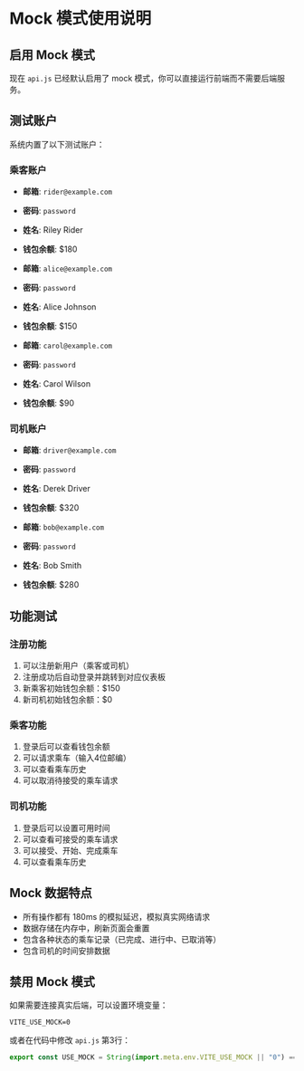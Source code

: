 # Mock 模式使用说明

## 启用 Mock 模式

现在 `api.js` 已经默认启用了 mock 模式，你可以直接运行前端而不需要后端服务。

## 测试账户

系统内置了以下测试账户：

### 乘客账户
- **邮箱**: `rider@example.com`
- **密码**: `password`
- **姓名**: Riley Rider
- **钱包余额**: $180

- **邮箱**: `alice@example.com`
- **密码**: `password`
- **姓名**: Alice Johnson
- **钱包余额**: $150

- **邮箱**: `carol@example.com`
- **密码**: `password`
- **姓名**: Carol Wilson
- **钱包余额**: $90

### 司机账户
- **邮箱**: `driver@example.com`
- **密码**: `password`
- **姓名**: Derek Driver
- **钱包余额**: $320

- **邮箱**: `bob@example.com`
- **密码**: `password`
- **姓名**: Bob Smith
- **钱包余额**: $280

## 功能测试

### 注册功能
1. 可以注册新用户（乘客或司机）
2. 注册成功后自动登录并跳转到对应仪表板
3. 新乘客初始钱包余额：$150
4. 新司机初始钱包余额：$0

### 乘客功能
1. 登录后可以查看钱包余额
2. 可以请求乘车（输入4位邮编）
3. 可以查看乘车历史
4. 可以取消待接受的乘车请求

### 司机功能
1. 登录后可以设置可用时间
2. 可以查看可接受的乘车请求
3. 可以接受、开始、完成乘车
4. 可以查看乘车历史

## Mock 数据特点

- 所有操作都有 180ms 的模拟延迟，模拟真实网络请求
- 数据存储在内存中，刷新页面会重置
- 包含各种状态的乘车记录（已完成、进行中、已取消等）
- 包含司机的时间安排数据

## 禁用 Mock 模式

如果需要连接真实后端，可以设置环境变量：
```
VITE_USE_MOCK=0
```

或者在代码中修改 `api.js` 第3行：
```javascript
export const USE_MOCK = String(import.meta.env.VITE_USE_MOCK || "0") === "1";
```
